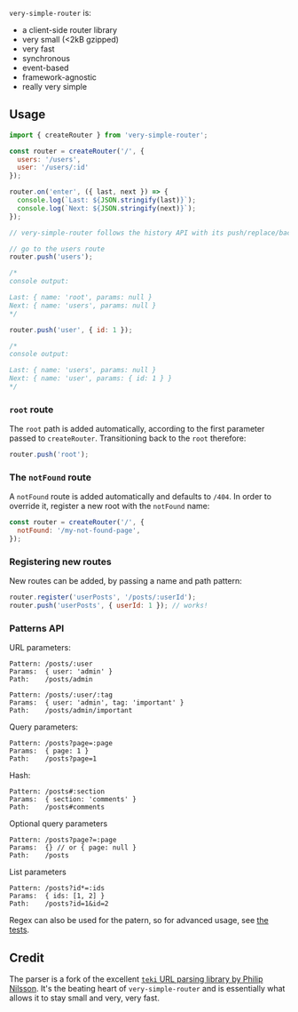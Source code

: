 `very-simple-router` is:
 - a client-side router library
 - very small (<2kB gzipped)
 - very fast
 - synchronous
 - event-based
 - framework-agnostic
 - really very simple

## Usage

```js
import { createRouter } from 'very-simple-router';

const router = createRouter('/', {
  users: '/users',
  user: '/users/:id'
});

router.on('enter', ({ last, next }) => {
  console.log(`Last: ${JSON.stringify(last)}`);
  console.log(`Next: ${JSON.stringify(next)}`);
});

// very-simple-router follows the history API with its push/replace/back/forward/go terminology

// go to the users route
router.push('users');

/*
console output:

Last: { name: 'root', params: null }
Next: { name: 'users', params: null }
*/

router.push('user', { id: 1 });

/*
console output:

Last: { name: 'users', params: null }
Next: { name: 'user', params: { id: 1 } }
*/
```

### `root` route

The `root` path is added automatically, according to the first parameter passed to `createRouter`. Transitioning back to the `root` therefore:

```js
router.push('root');
```

### The `notFound` route

A `notFound` route is added automatically and defaults to `/404`. In order to override it, register a new root with the `notFound` name:

```js
const router = createRouter('/', {
  notFound: '/my-not-found-page',
});
```

### Registering new routes

New routes can be added, by passing a name and path pattern:
```js
router.register('userPosts', '/posts/:userId');
router.push('userPosts', { userId: 1 }); // works!
```

### Patterns API

URL parameters:
```
Pattern: /posts/:user
Params:  { user: 'admin' }
Path:    /posts/admin
```

```
Pattern: /posts/:user/:tag
Params:  { user: 'admin', tag: 'important' }
Path:    /posts/admin/important
```

Query parameters:
```
Pattern: /posts?page=:page
Params:  { page: 1 }
Path:    /posts?page=1
```

Hash:
```
Pattern: /posts#:section
Params:  { section: 'comments' }
Path:    /posts#comments
```

Optional query parameters
```
Pattern: /posts?page?=:page
Params:  {} // or { page: null }
Path:    /posts
```

List parameters
```
Pattern: /posts?id*=:ids
Params:  { ids: [1, 2] }
Path:    /posts?id=1&id=2
```

Regex can also be used for the patern, so for advanced usage, see [the tests](src/parser/index.test.ts).

## Credit

The parser is a fork of the excellent [`teki` URL parsing library by Philip Nilsson](https://github.com/philipnilsson/teki). It's the beating heart of `very-simple-router` and is essentially what allows it to stay small and very, very fast.

